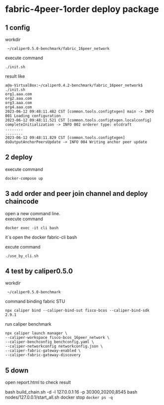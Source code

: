 # fabric-4peer-1order deploy package

## 1 config 
workdir 
```
 ~/caliper0.5.0-benchmark/fabric_16peer_network 
```
execute command
```
./init.sh
```
result like 
```
a@a-VirtualBox:~/caliper0.4.2-benchmark/fabric_16peer_network$ ./init.sh 
org1.aaa.com
org2.aaa.com
org3.aaa.com
org4.aaa.com
2023-06-12 09:48:11.482 CST [common.tools.configtxgen] main -> INFO 001 Loading configuration
2023-06-12 09:48:11.521 CST [common.tools.configtxgen.localconfig] completeInitialization -> INFO 002 orderer type: etcdraft
........
........
2023-06-12 09:48:11.829 CST [common.tools.configtxgen] doOutputAnchorPeersUpdate -> INFO 004 Writing anchor peer update

```
## 2 deploy 
execute command
```
docker-compose up
```
## 3 add order and peer join  channel and deploy chaincode

open a new command line.  
execute command
```
docker exec -it cli bash
```
it`s open the docker fabric-cli bash

excute command
```
./use_by_cli.sh
```
## 4 test by caliper0.5.0
workdir 
```
 ~/caliper0.5.0-benchmark
```
command
binding fabric STU
```
npx caliper bind --caliper-bind-sut fisco-bcos --caliper-bind-sdk 2.9.1
```
run caliper benchmark

```
npx caliper launch manager \
--caliper-workspace fisco-bcos_16peer_network \
--caliper-benchconfig benchconfig.yaml \
--caliper-networkconfig networkconfig.json \
--caliper-fabric-gateway-enabled \
--caliper-fabric-gateway-discovery 
```
## 5 down 
open report.html to check result


bash build_chain.sh -d -l 127.0.0.1:16 -p 30300,20200,8545
bash nodes/127.0.0.1/start_all.sh
 docker stop `docker ps -q`